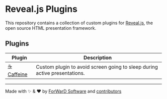 # Reveal.js Plugins

This repository contains a collection of custom plugins for [Reveal.js](https://revealjs.com/), the open source HTML presentation framework.

## Plugins

| Plugin                           | Description                                                               |
| -------------------------------- | ------------------------------------------------------------------------- |
| [☕️ Caffeine](plugins/caffeine) | Custom plugin to avoid screen going to sleep during active presentations. |

---

Made with ✨ & ❤️ by [ForWarD Software](https://github.com/forwardsoftware) and [contributors](https://github.com/forwardsoftware/revealjs-plugins/graphs/contributors)
